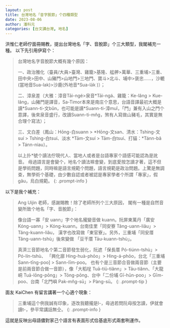 ```yaml
---
layout: post
title: 台灣地名「音字脫節」个四種類型
date: 2023-08-06
author: 潘科元
categories: [台文講台灣, 地名]
---
```


洪惟仁老師佇面冊賜教，提出台灣地名「字、音脫節」个三大類型，我閣補充一種。
以下先引用伊寫个：

> 台灣地名字音脫節大概有幾个原因：
>
> 一、政治雅化（臺員/大員>臺灣、雞籠>基隆、艋舺>萬華、三重埔>三重、田中央>田中、山豬門>山地門>三地門、寶斗>北斗、埔中>褒忠……，沙轆(當地音Sua-lak)>沙鹿(外地音\*Sua-la̍k )）；
> 
> 二、漳泉差（大雅：漳音Tāi-ngé>泉音\*Tāi-ngá、雞籠：Ke-lâng > Kue-lâng，山豬門是譯音，Sa-Timor本來是南庄个意思，台語音譯最初大概是讀\*Suann-ti-文bûn，也可能是讀\*Suann-ti-漳muî，「門」兼有入山之門个意譯，後來泉音盛行，改讀Suann-ti-mn̂g，煞有人寫做山豬毛，其實是無合理个寫法）；
> 
> 三、文白差（鳳山：Hōng-白suann > \*Hōng-文san、清水：Tshing-文suí > Tshing-白tsuí、淡水 \*Tām-文suí > Tām-白tsuí、打貓：\*Tánn-bâ > Tánn-niau）。
>
> 以上扑\*號个讀法佇現代人、當地人或者是台語專家个語感可能認為是訛音。
毋過語言是會變个，地名个讀法嘛會變，到底愛按怎讀才著，這不但是學術問題，同時嘛是語言規範个問題，語言規範是政治問題。上驚是無調查，無學術个基礎，由少數自認或者被認是專家學者个所謂「專家」，假gâu，烏白規範。
{: .prompt-info }

以下是我个補充：

> Ang Uijin 老師，感謝賜教！除了老師所列个三大原因，
> 閣有一種是自然音變所致个地名「字、音脫節」：
>
> 像台語一寡「安 uann」字个地名攏變音做 kuann。阮屏東萬丹「廣安 Kóng-uann」>
> Kóng-kuann。台南佳里「同安寮 Tâng-uann-liâu」> Tâng-kuann-liâu，
> 漢字也改寫做「東官寮」。另外，三重埔「同安厝 Tâng-uann-tshù」後來變做
> 「豆干厝 Tāu-kuann-tshù」。
>
> 真濟三音節地名个第二音節發生弱化，阮遮「保長厝 Pó-tiúnn-tshù」> Pó-lín-tshù、
> 「興化廍 Hing-huà-phōo」> Hing-á-phōo，台北「三重埔 Sann-tīng-poo] > Sann-līm-poo。
> 也有个是三音節合音做兩音節（主要是前兩音節合做一音節），像「大稻埕 Tuā-tiū-tiânn」>
> Tāu-tiânn、「大龍峒 Tuā-lōng-pōng」> Tōng-pōng、台中「二份埔 Gī-hūn-poo」>
> Gīm-poo、台南「北門嶼 Pak-mn̂g-sū」> Pàng-sū。
{: .prompt-tip }

面友 KaiChen 有留言講著一个心適个現象：

> 三重埔這个例我誠有印象，逐改我聽攏是l-，毋過若問阮母按怎讀，伊就會讀t-，參平常講話無仝。
{: .prompt-info }

這就是反映出母語儂對家己个語言有表面形式佮基底形式兩套咧運作。
